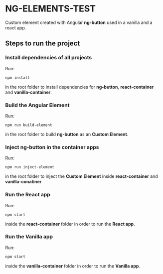 # NG-ELEMENTS-TEST

Custom element created with Angular **ng-button** used in a vanilla and a react app.

## Steps to run the project

### Install dependencies of all projects

Run:

```
npm install
```

in the root folder to install dependencies for **ng-button**, **react-container** and **vanilla-container**.

### Build the Angular Element

Run:

```
npm run build-element
```

in the root folder to build **ng-button** as an **Custom Element**.

### Inject ng-button in the container apps

Run:

```
npm run inject-element
```

in the root folder to inject the **Custom Element** inside **react-container** and **vanilla-conatiner**

### Run the React app

Run:

```
npm start
```

inside the **react-container** folder in order to run the **React app**.

### Run the Vanilla app

Run:

```
npm start
```

inside the **vanilla-container** folder in order to run the **Vanilla app**.
